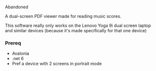 Abandoned

A dual-screen PDF viewer made for reading music scores.

This software really only works on the Lenovo Yoga 9i dual screen laptop and similar devices (because it's made specifically for that one device)

### Prereq
* Avalonia
* .net 6
* Pref a device with 2 screens in portrait mode
